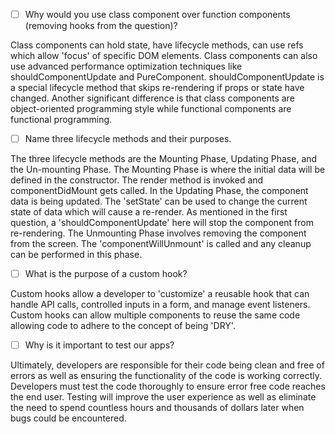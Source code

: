 - [ ] Why would you use class component over function components (removing hooks from the question)?

Class components can hold state, have lifecycle methods, can use refs which allow 'focus' of specific DOM elements. Class components can also use advanced performance optimization techniques like shouldComponentUpdate and PureComponent. shouldComponentUpdate is a special lifecycle method that skips re-rendering if props or state have changed. Another significant difference is that class components are object-oriented programming style while functional components are functional programming.

- [ ] Name three lifecycle methods and their purposes.

The three lifecycle methods are the Mounting Phase, Updating Phase, and the Un-mounting Phase. The Mounting Phase is where the initial data will be defined in the constructor. The render method is invoked and componentDidMount gets called. In the Updating Phase, the component data is being updated. The 'setState' can be used to change the current state of data which will cause a re-render. As mentioned in the first question, a 'shouldComponentUpdate' here will stop the component from re-rendering. The Unmounting Phase involves removing the component from the screen. The 'componentWillUnmount' is called and any cleanup can be performed in this phase.

- [ ] What is the purpose of a custom hook?

Custom hooks allow a developer to 'customize' a reusable hook that can handle API calls, controlled inputs in a form, and manage event listeners. Custom hooks can allow multiple components to reuse the same code allowing code to adhere to the concept of being 'DRY'.

- [ ] Why is it important to test our apps?

Ultimately, developers are responsible for their code being clean and free of errors as well as ensuring the functionality of the code is working correctly. Developers must test the code thoroughly to ensure error free code reaches the end user. Testing will improve the user experience as well as eliminate the need to spend countless hours and thousands of dollars later when bugs could be encountered.
